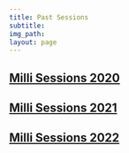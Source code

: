 ```yaml
---
title: Past Sessions
subtitle: 
img_path: 
layout: page
---
```



## [Milli Sessions 2020](../iaw2020) 

## [Milli Sessions 2021](../iaw2021) 

## [Milli Sessions 2022](../iaw2022) 
